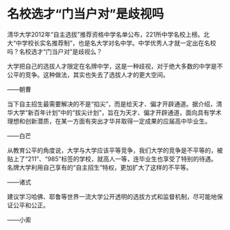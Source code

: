 # 名校选才“门当户对”是歧视吗

清华大学2012年“自主选拔”推荐资格中学名单公布，221所中学名校上榜。北大“中学校长实名推荐制”，也是名大学对名中学。中学优秀人才就一定出在名校吗？名校选才“门当户对”是歧视么？ 

大学把自己的选拔人才限定在名牌中学，这是一种歧视，对于绝大多数的中学是不公平的竞争。这种做法，其实也失去了选拔人才的更大空间。 

——朝曹 

当下自主招生最需要解决的不是“掐尖”，而是给天才、偏才开辟通道。据介绍，清华大学“新百年计划”中的“拔尖计划”，旨在为天才、偏才开辟通道，面向具有学术理想和创新潜质，在某一方面有突出才华并取得一定成果的应届高中毕业生。 

——白芒 

从教育公平的角度说，大学与大学应该平等竞争，我们大学的竞争是不平等的，被贴上了“211”、“985”标签的学校，就高人一等，连毕业生也享受了特别的待遇。名牌大学利用自己享有的“自主招生”特权，更加扩大了这样的不平等。 

——诸式 

建议学习哈佛、耶鲁等世界一流大学公开透明的选拔方式和监督机制，尽可能地保证公平和公正。 

——小索